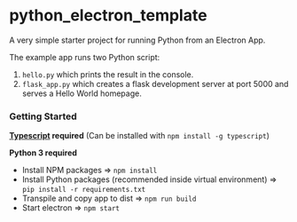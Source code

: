 # python_electron_template

A very simple starter project for running Python from an Electron App.

The example app runs two Python script: 
1) `hello.py` which prints the result in the console. 
2) `flask_app.py` which creates a flask development server at
port 5000 and serves a Hello World homepage.

### Getting Started

**[Typescript](https://www.npmjs.com/package/typescript) required** 
(Can be installed with `npm install -g typescript`)

**Python 3 required**

- Install NPM packages => `npm install`
- Install Python packages (recommended inside virtual environment) 
=> `pip install -r requirements.txt`
- Transpile and copy app to dist => `npm run build`
- Start electron => `npm start`